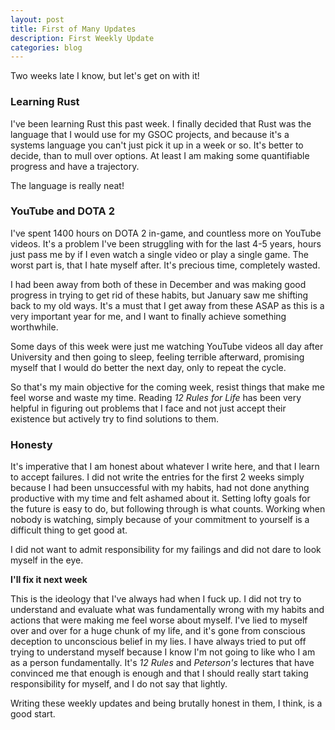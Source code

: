 ```yaml
---
layout: post
title: First of Many Updates
description: First Weekly Update
categories: blog 
---
```


Two weeks late I know, but let's get on with it!

### Learning Rust

I've been learning Rust this past week. I finally decided that Rust was the language that I would use for my GSOC projects, and because it's a systems language you can't just pick it up in a week or so. It's better to decide, than to mull over options. At least I am making some quantifiable progress and have a trajectory.

The language is really neat!

### YouTube and DOTA 2

I've spent 1400 hours on DOTA 2 in-game, and countless more on YouTube videos. It's a problem I've been struggling with for the last 4-5 years, hours just pass me by if I even watch a single video or play a single game. The worst part is, that I hate myself after. It's precious time, completely wasted.

I had been away from both of these in December and was making good progress in trying to get rid of these habits, but January saw me shifting back to my old ways. It's a must that I get away from these ASAP as this is a very important year for me, and I want to finally achieve something worthwhile.

Some days of this week were just me watching YouTube videos all day after University and then going to sleep, feeling terrible afterward, promising myself that I would do better the next day, only to repeat the cycle.

So that's my main objective for the coming week, resist things that make me feel worse and waste my time. Reading *12 Rules for Life* has been very helpful in figuring out problems that I face and not just accept their existence but actively try to find solutions to them.

### Honesty

It's imperative that I am honest about whatever I write here, and that I learn to accept failures. I did not write the entries for the first 2 weeks simply because I had been unsuccessful with my habits, had not done anything productive with my time and felt ashamed about it. Setting lofty goals for the future is easy to do, but following through is what counts. Working when nobody is watching, simply because of your commitment to yourself is a difficult thing to get good at.

I did not want to admit responsibility for my failings and did not dare to look myself in the eye.

**I'll fix it next week**

This is the ideology that I've always had when I fuck up. I did not try to understand and evaluate what was fundamentally wrong with my habits and actions that were making me feel worse about myself. I've lied to myself over and over for a huge chunk of my life, and it's gone from conscious deception to unconscious belief in my lies. I have always tried to put off trying to understand myself because I know I'm not going to like who I am as a person fundamentally. It's *12 Rules* and *Peterson's* lectures that have convinced me that enough is enough and that I should really start taking responsibility for myself, and I do not say that lightly.

Writing these weekly updates and being brutally honest in them, I think, is a good start.
